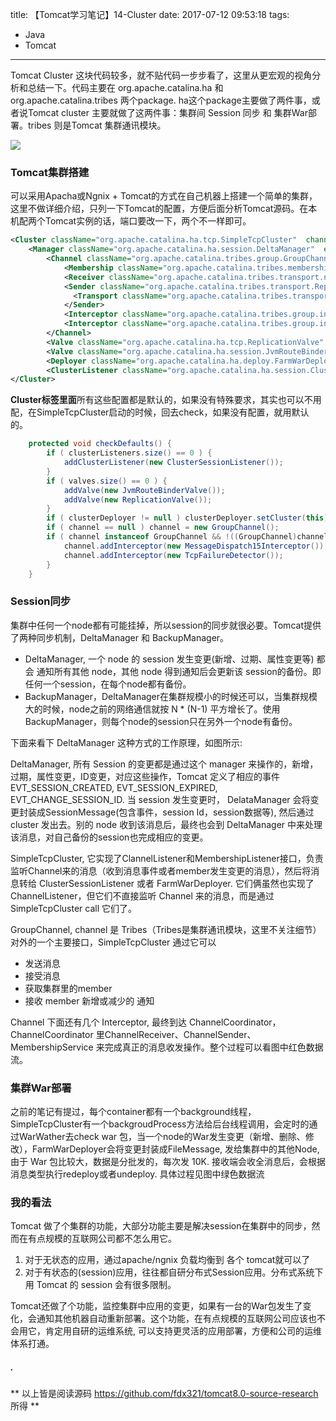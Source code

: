 title: 【Tomcat学习笔记】14-Cluster
date: 2017-07-12 09:53:18
tags:
- Java
- Tomcat
---
Tomcat Cluster 这块代码较多，就不贴代码一步步看了，这里从更宏观的视角分析和总结一下。代码主要在 org.apache.catalina.ha 和 org.apache.catalina.tribes 两个package. ha这个package主要做了两件事，或者说Tomcat cluster 主要就做了这两件事：集群间 Session 同步 和 集群War部署。tribes 则是Tomcat 集群通讯模块。

![](/images/【Tomcat学习笔记】Cluster_1.png)

<!--more-->
### **Tomcat集群搭建**
可以采用Apacha或Ngnix + Tomcat的方式在自己机器上搭建一个简单的集群，这里不做详细介绍，只列一下Tomcat的配置，方便后面分析Tomcat源码。在本机配两个Tomcat实例的话，端口要改一下，两个不一样即可。
```xml
<Cluster className="org.apache.catalina.ha.tcp.SimpleTcpCluster"  channelSendOptions="8">  
    <Manager className="org.apache.catalina.ha.session.DeltaManager"  expireSessionsOnShutdown="false"  notifyListenersOnReplication="true"/>  
        <Channel className="org.apache.catalina.tribes.group.GroupChannel">  
            <Membership className="org.apache.catalina.tribes.membership.McastService"  address="228.0.0.4"   port="45564"  frequency="500"  dropTime="3000"/>  
            <Receiver className="org.apache.catalina.tribes.transport.nio.NioReceiver"  address="auto" port="4000"  autoBind="100"  selectorTimeout="5000"  maxThreads="6"/>  
            <Sender className="org.apache.catalina.tribes.transport.ReplicationTransmitter">  
              <Transport className="org.apache.catalina.tribes.transport.nio.PooledParallelSender"/>  
            </Sender>  
            <Interceptor className="org.apache.catalina.tribes.group.interceptors.TcpFailureDetector"/>  
            <Interceptor className="org.apache.catalina.tribes.group.interceptors.MessageDispatch15Interceptor"/>  
        </Channel>  
        <Valve className="org.apache.catalina.ha.tcp.ReplicationValve"  filter=""/>  
        <Valve className="org.apache.catalina.ha.session.JvmRouteBinderValve"/>  
        <Deployer className="org.apache.catalina.ha.deploy.FarmWarDeployer"   tempDir="/tmp/war-temp/"   deployDir="/tmp/war-deploy/"  watchDir="/tmp/war-listen/"  watchEnabled="false"/>  
        <ClusterListener className="org.apache.catalina.ha.session.ClusterSessionListener"/>  
</Cluster>
```

**Cluster标签里面**所有这些配置都是默认的，如果没有特殊要求，其实也可以不用配，在SimpleTcpCluster启动的时候，回去check，如果没有配置，就用默认的。
```java
    protected void checkDefaults() {
        if ( clusterListeners.size() == 0 ) {
            addClusterListener(new ClusterSessionListener());
        }
        if ( valves.size() == 0 ) {
            addValve(new JvmRouteBinderValve());
            addValve(new ReplicationValve());
        }
        if ( clusterDeployer != null ) clusterDeployer.setCluster(this);
        if ( channel == null ) channel = new GroupChannel();
        if ( channel instanceof GroupChannel && !((GroupChannel)channel).getInterceptors().hasNext()) {
            channel.addInterceptor(new MessageDispatch15Interceptor());
            channel.addInterceptor(new TcpFailureDetector());
        }
    }
```

### **Session同步**
集群中任何一个node都有可能挂掉，所以session的同步就很必要。Tomcat提供了两种同步机制，DeltaManager 和 BackupManager。
* DeltaManager, 一个 node 的 session 发生变更(新增、过期、属性变更等) 都会 通知所有其他 node，其他 node 得到通知后会更新该 session的备份。即任何一个session，在每个node都有备份。
* BackupManager，DeltaManager在集群规模小的时候还可以，当集群规模大的时候，node之前的网络通信就按 N * (N-1) 平方增长了。使用BackupManager，则每个node的session只在另外一个node有备份。

下面来看下 DeltaManager 这种方式的工作原理，如图所示:

DeltaManager, 所有 Session 的变更都是通过这个 manager 来操作的，新增，过期，属性变更，ID变更，对应这些操作，Tomcat 定义了相应的事件 EVT_SESSION_CREATED, EVT_SESSION_EXPIRED, EVT_CHANGE_SESSION_ID. 当 session 发生变更时， DelataManager 会将变更封装成SessionMessage(包含事件，session Id，session数据等), 然后通过 cluster 发出去。别的 node 收到该消息后，最终也会到 DeltaManager 中来处理该消息，对自己备份的session也完成相应的变更。

SimpleTcpCluster, 它实现了ClannelListener和MembershipListener接口，负责监听Channel来的消息（收到消息事件或者member发生变更的消息），然后将消息转给 ClusterSessionListener 或者 FarmWarDeployer. 它们俩虽然也实现了ChannelListener，但它们不直接监听 Channel 来的消息，而是通过SimpleTcpCluster call 它们了。

GroupChannel, channel 是 Tribes（Tribes是集群通讯模块，这里不关注细节） 对外的一个主要接口，SimpleTcpCluster 通过它可以
* 发送消息
* 接受消息
* 获取集群里的member
* 接收 member 新增或减少的 通知

Channel 下面还有几个 Interceptor, 最终到达 ChannelCoordinator，ChannelCoordinator 里ChannelReceiver、ChannelSender、MembershipService 来完成真正的消息收发操作。整个过程可以看图中红色数据流。


### **集群War部署**
之前的笔记有提过，每个container都有一个background线程，SimpleTcpCluster有一个backgroudProcess方法给后台线程调用，会定时的通过WarWather去check war 包，当一个node的War发生变更（新增、删除、修改），FarmWarDeployer会将变更封装成FileMessage, 发给集群中的其他Node, 由于 War 包比较大，数据是分批发的，每次发 10K. 接收端会收全消息后，会根据消息类型执行redeploy或者undeploy. 具体过程见图中绿色数据流


### **我的看法**
Tomcat 做了个集群的功能，大部分功能主要是解决session在集群中的同步，然而在有点规模的互联网公司都不怎么用它。
1. 对于无状态的应用，通过apache/ngnix 负载均衡到 各个 tomcat就可以了
2. 对于有状态的(session)应用，往往都自研分布式Session应用。分布式系统下用 Tomcat 的 session 会有很多限制。

Tomcat还做了个功能，监控集群中应用的变更，如果有一台的War包发生了变化，会通知其他机器自动重新部署。这个功能，在有点规模的互联网公司应该也不会用它，肯定用自研的运维系统, 可以支持更灵活的应用部署，方便和公司的运维体系打通。



##### .
** 以上皆是阅读源码 https://github.com/fdx321/tomcat8.0-source-research 所得 **


<style>
img[title="300"] {
  width:300px;
  width:300px;
  display: block;
}
img[title="400"] {
  width:400px;
  width:400px;
  display: block;
}
img[title="500"] {
  width:500px;
  height:500px;
  display: block;
}
</style>